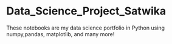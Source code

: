 # Data_Science_Project_Satwika
These notebooks are my data science portfolio in Python using numpy,pandas, matplotlib, and many more!
